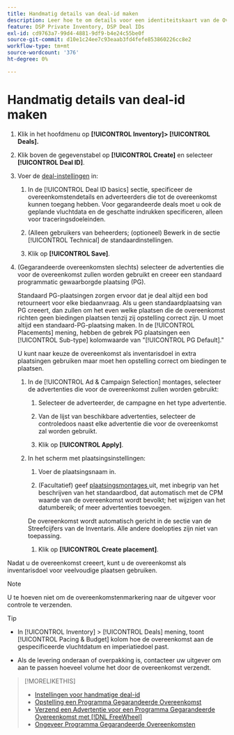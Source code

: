 ```yaml
---
title: Handmatig details van deal-id maken
description: Leer hoe te om details voor een identiteitskaart van de Overeenkomst manueel in te gaan.
feature: DSP Private Inventory, DSP Deal IDs
exl-id: cd9763a7-99d4-4881-9df9-b4e24c55be0f
source-git-commit: d10e1c24ee7c93eaab3fd4fefe853860226cc8e2
workflow-type: tm+mt
source-wordcount: '376'
ht-degree: 0%

---
```


# Handmatig details van deal-id maken

1. Klik in het hoofdmenu op **[!UICONTROL Inventory]> [!UICONTROL Deals].**

1. Klik boven de gegevenstabel op **[!UICONTROL Create]** en selecteer **[!UICONTROL Deal ID]**.

1. Voer de [deal-instellingen](deal-id-settings.md) in:

   1. In de [!UICONTROL Deal ID basics] sectie, specificeer de overeenkomstendetails en adverteerders die tot de overeenkomst kunnen toegang hebben. Voor gegarandeerde deals moet u ook de geplande vluchtdata en de geschatte indrukken specificeren, alleen voor traceringsdoeleinden.

   1. (Alleen gebruikers van beheerders; (optioneel) Bewerk in de sectie [!UICONTROL Technical] de standaardinstellingen.

   1. Klik op **[!UICONTROL Save]**.

1. (Gegarandeerde overeenkomsten slechts) selecteer de advertenties die voor de overeenkomst zullen worden gebruikt en creeer een standaard programmatic gewaarborgde plaatsing (PG).

   Standaard PG-plaatsingen zorgen ervoor dat je deal altijd een bod retourneert voor elke biedaanvraag. Als u geen standaardplaatsing van PG creeert, dan zullen om het even welke plaatsen die de overeenkomst richten geen biedingen plaatsen tenzij zij opstelling correct zijn. U moet altijd een standaard-PG-plaatsing maken. In de [!UICONTROL Placements] mening, hebben de gebrek PG plaatsingen een [!UICONTROL Sub-type] kolomwaarde van &quot;[!UICONTROL PG Default].&quot;

   U kunt naar keuze de overeenkomst als inventarisdoel in extra plaatsingen gebruiken maar moet hen opstelling correct om biedingen te plaatsen.

   1. In de [!UICONTROL Ad & Campaign Selection] montages, selecteer de advertenties die voor de overeenkomst zullen worden gebruikt:

      1. Selecteer de adverteerder, de campagne en het type advertentie.

      1. Van de lijst van beschikbare advertenties, selecteer de controledoos naast elke advertentie die voor de overeenkomst zal worden gebruikt.

      1. Klik op **[!UICONTROL Apply]**.
   1. In het scherm met plaatsingsinstellingen:

      1. Voer de plaatsingsnaam in.

      1. (Facultatief) geef [plaatsingsmontages ](/help/dsp/campaign-management/placements/placement-settings.md) uit, met inbegrip van het beschrijven van het standaardbod, dat automatisch met de CPM waarde van de overeenkomst wordt bevolkt; het wijzigen van het datumbereik; of meer advertenties toevoegen.

      De overeenkomst wordt automatisch gericht in de sectie van de Streefcijfers van de Inventaris. Alle andere doelopties zijn niet van toepassing.

      1. Klik op **[!UICONTROL Create placement]**.



Nadat u de overeenkomst creeert, kunt u de overeenkomst als inventarisdoel voor veelvoudige plaatsen gebruiken.

>[!NOTE]
>
> U te hoeven niet om de overeenkomstenmarkering naar de uitgever voor controle te verzenden.

>[!TIP]
>
>* In [!UICONTROL Inventory] > [!UICONTROL Deals] mening, toont [!UICONTROL Pacing & Budget] kolom hoe de overeenkomst aan de gespecificeerde vluchtdatum en imperiatiedoel past.
>
>* Als de levering onderaan of overpakking is, contacteer uw uitgever om aan te passen hoeveel volume het door de overeenkomst verzendt.


>[!MORELIKETHIS]
>
>* [Instellingen voor handmatige deal-id](deal-id-settings.md)
>* [Opstelling een Programma Gegarandeerde Overeenkomst](programmatic-guaranteed-set-up.md)
>* [Verzend een Advertentie voor een Programma Gegarandeerde Overeenkomst met [!DNL FreeWheel]](freewheel-submit.md)
>* [Ongeveer Programma Gegarandeerde Overeenkomsten](programmatic-guaranteed-about.md)

